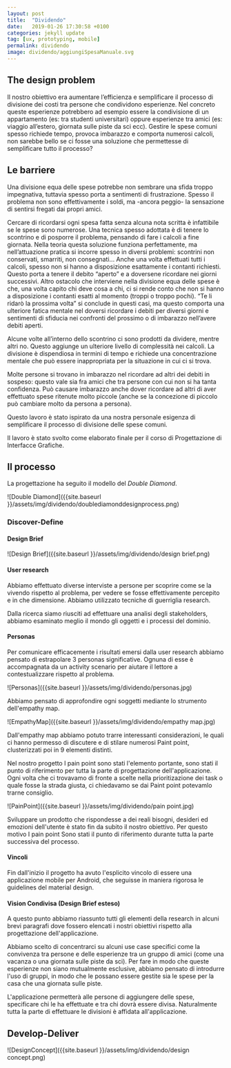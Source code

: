 ```yaml
---
layout: post
title:  "Dividendo"
date:   2019-01-26 17:30:58 +0100
categories: jekyll update
tag: [ux, prototyping, mobile]
permalink: dividendo
image: dividendo/aggiungiSpesaManuale.svg
---
```


## The design problem

Il nostro obiettivo era aumentare l’efficienza e semplificare il processo di divisione dei costi tra persone che condividono esperienze.
Nel concreto queste esperienze potrebbero ad esempio essere la condivisione di un appartamento (es: tra studenti universitari) oppure esperienze tra amici (es: viaggio all’estero, giornata sulle piste da sci ecc). 
Gestire le spese comuni spesso richiede tempo, provoca imbarazzo e comporta numerosi calcoli, non sarebbe bello se ci fosse una soluzione che permettesse di semplificare tutto il processo?

## Le barriere

Una divisione equa delle spese potrebbe non sembrare una sfida troppo impegnativa, tuttavia spesso porta a sentimenti di frustrazione.
Spesso il problema non sono effettivamente i soldi, ma -ancora peggio- la sensazione di sentirsi fregati dai propri amici.

Cercare di ricordarsi ogni spesa fatta senza alcuna nota scritta è infattibile se le spese sono numerose. 
Una tecnica spesso adottata è di tenere lo scontrino e di posporre il problema, pensando di fare i calcoli a fine giornata. Nella teoria questa soluzione funziona perfettamente, ma nell’attuazione pratica si incorre spesso in diversi problemi: scontrini non conservati, smarriti, non consegnati...
Anche una volta effettuati tutti i calcoli, spesso non si hanno a disposizione esattamente i contanti richiesti. Questo porta a tenere il debito “aperto” e a doversene ricordare nei giorni successivi.
Altro ostacolo che interviene nella divisione equa delle spese è che, una volta capito chi deve cosa a chi, ci si rende conto che non si hanno a disposizione i contanti esatti al momento (troppi o troppo pochi). “Te li ridarò la prossima volta” si conclude in questi casi, ma questo comporta una ulteriore fatica mentale nel doversi ricordare i debiti per diversi giorni e sentimenti di sfiducia nei confronti del prossimo o di imbarazzo nell’avere debiti aperti.

Alcune volte all’interno dello scontrino ci sono prodotti da dividere, mentre altri no. 
Questo aggiunge un ulteriore livello di complessità nei calcoli.
La divisione è dispendiosa in termini di tempo e richiede una concentrazione mentale che può essere inappropriata per la situazione in cui ci si trova. 

Molte persone si trovano in imbarazzo nel ricordare ad altri dei debiti in sospeso: questo vale sia fra amici che tra persone con cui non si ha tanta confidenza. 
Può causare imbarazzo anche dover ricordare ad altri di aver effettuato spese ritenute molto piccole (anche se la concezione di piccolo può cambiare molto da persona a persona).

Questo lavoro è stato ispirato da una nostra personale esigenza di semplificare il processo di divisione delle spese comuni.

Il lavoro è stato svolto come elaborato finale per il corso di Progettazione di Interfacce Grafiche. 




## Il processo

La progettazione ha seguito il modello del *Double Diamond*.

![Double Diamond]({{site.baseurl }}/assets/img/dividendo/doublediamonddesignprocess.png)

### Discover-Define

#### Design Brief


![Design Brief]({{site.baseurl }}/assets/img/dividendo/design brief.png)


#### User research
Abbiamo effettuato diverse interviste a persone per scoprire come se la vivendo rispetto al problema, per vedere se fosse effettivamente percepito e in che dimensione.
Abbiamo utilizzato tecniche di guerriglia research. 

Dalla ricerca siamo riusciti ad effettuare una analisi degli stakeholders, abbiamo esaminato meglio il mondo gli oggetti e i processi del dominio.


#### Personas
Per comunicare efficacemente i risultati emersi dalla user research abbiamo pensato di estrapolare 3 personas significative.
Ognuna di esse è accompagnata da un activity scenario per aiutare il lettore a contestualizzare rispetto al problema.


![Personas]({{site.baseurl }}/assets/img/dividendo/personas.jpg)

Abbiamo pensato di approfondire ogni soggetti mediante lo strumento dell'empathy map.


![EmpathyMap]({{site.baseurl }}/assets/img/dividendo/empathy map.jpg)
 
Dall'empathy map abbiamo potuto trarre interessanti considerazioni, le quali ci hanno permesso di discutere e di stilare numerosi Paint point, clusterizzati poi in 9 elementi distinti.

Nel nostro progetto I pain point sono stati l'elemento portante, sono stati il punto di riferimento per tutta la parte di progettazione dell'applicazione. 
Ogni volta che ci trovavamo di fronte a scelte nella prioritizazione dei task o quale fosse la strada giusta, ci chiedavamo se dai Paint point potevamlo trarne consiglio.

![PainPoint]({{site.baseurl }}/assets/img/dividendo/pain point.jpg)

Sviluppare un prodotto che rispondesse a dei reali bisogni, desideri ed emozioni dell'utente è stato fin da subito il nostro obiettivo. 
Per questo motivo I pain point Sono stati il punto di riferimento durante tutta la parte successiva del processo.

#### Vincoli
Fin dall'inizio il progetto ha avuto l'esplicito vincolo di essere una applicazione mobile per Android, che seguisse in maniera rigorosa le guidelines del material design.

#### Vision Condivisa (Design Brief esteso)
A questo punto abbiamo riassunto tutti gli elementi della research in alcuni brevi paragrafi dove fossero elencati i nostri obiettivi rispetto alla progettazione dell'applicazione. 

Abbiamo scelto di concentrarci su alcuni use case specifici come la convivenza tra persone e delle esperienze tra un gruppo di amici (come una vacanza o una giornata sulle piste da sci).
Per fare in modo che queste esperienze non siano mutualmente esclusive, abbiamo pensato di introdurre l'uso di gruppi, in modo che le  possano essere gestite sia le spese per la casa che una giornata sulle piste.

L'applicazione permetterà alle persone di aggiungere delle spese, specificare chi le ha effettuate e tra chi dovrà essere divisa. Naturalmente tutta la parte di effettuare le divisioni è affidata all'applicazione.

## Develop-Deliver 

![DesignConcept]({{site.baseurl }}/assets/img/dividendo/design concept.png)

<!-- MOCKUP

AGGIUNGI SPESA MANUALE

HOMEPAGE


Notifiche
Un aspetto insidioso nella gestione  -->
